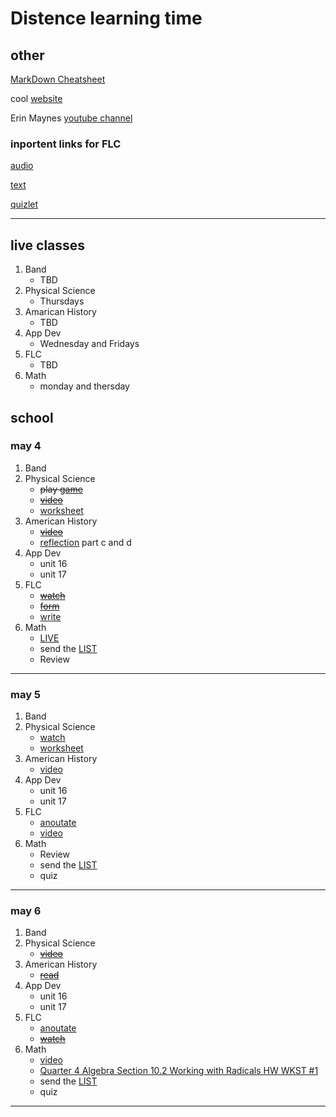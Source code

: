 <!--ha ha funny things
	There was a tragic event last night there was a kid named Jacob who spilled some mashed potatoes on his plate most people thought it was funny but the man who is making us write this did not find it funny, and this is that story. Before we start I would like to give a thesis about this topic. 
-->
# Distence learning time
## other
[MarkDown Cheatsheet](https://github.com/adam-p/markdown-here/wiki/Markdown-Cheatsheet "On Github")

cool [website](https://www.windows93.net "windows93")

Erin Maynes [youtube channel](https://www.youtube.com/channel/UCkH9EgsUJJhHA4SB_eg1g4g "youtube channel")

### inportent links for FLC
[audio](https://shakespeare.folger.edu/listen/romeo-and-juliet/ "audio")

[text](https://www.folgerdigitaltexts.org/html/Rom.html#line-1.1.0 "book")

[quizlet](https://quizlet.com/_6emoag?x=1jqt&i=13lg3c "quizlet")

***

## live classes
1. Band
	* TBD
2. Physical Science
	* Thursdays
3. Amarican History
	* TBD
4. App Dev
	* Wednesday and Fridays
5. FLC
	* TBD
6. Math
	* monday and thersday

## school

### may 4
1. Band
2. Physical Science
	* ~~play [game](https://phet.colorado.edu/en/simulation/build-an-atom)~~
	* ~~[video](https://edpuzzle.com/assignments/5eab1d7df9184c3ef5d34d52/watch "video")~~
	* [worksheet](https://drive.google.com/file/d/0B7GiQq4i5D4oT19vcVJmczFtQmtEMlNheXp3d05hUGg1a3Ew/view?usp=sharing)
3. American History
	* ~~[video](https://uaschools.instructure.com/courses/4142/files/621846/download?wrap=1 "video")~~
	* [reflection](https://docs.google.com/document/d/1whXrG3LFiHXkp6GgTaJcUUtkrgMSRmN_afE3p9-q990/edit?usp=sharing) part c and d
4. App Dev
	* unit 16
	* unit 17
5. FLC
	* ~~[watch](https://uaschools.schoology.com/system/files/attachments/files/m/202005/course/2150433587/RJ_Recap-_May_4th_5eaf0ff148fb7.mp4 "video")~~
	* ~~[form](https://forms.gle/EJYWBsepDcmFugzp9)~~
	* [write](https://docs.google.com/document/d/1w7yI7555T6YL9ts-08wQdTiFG1eAyYXsvXEWhd6QSoU/edit?usp=sharing)
6. Math
	* [LIVE]()
	* send the [LIST](The_List.md)
	* Review
---

### may 5
1. Band
2. Physical Science
	* [watch](https://drive.google.com/file/d/12nlatMy9_xwZdG42XHIOvjk5vnfrH2JT/view?usp=sharing "video")
	* [worksheet](https://drive.google.com/file/d/0B7GiQq4i5D4oTDRfVzRTM1RpYnZxZVhuVkFIR0RRYnlnMERz/view?usp=sharing "worksheet")
3. American History
	* [video](https://uaschools.instructure.com/courses/4142/files/622023/download?wrap=1 "video")
4. App Dev
	* unit 16
	* unit 17	
5. FLC
	* [anoutate](https://docs.google.com/document/d/1QAh0BjaiTWWfZLkixI2twWsRtB8S7yuZSIIy1CTLeRU/edit?usp=sharing "worksheet")
	* [video](https://edpuzzle.com/assignments/5eaefc67b5d2403f26ef9eed/watch "video")
6. Math
	* Review
	* send the [LIST](The_List.md)
	* quiz
---

### may 6
1. Band
2. Physical Science
	* ~~[video](https://drive.google.com/file/d/1SKJQ1ZQ2lKp2IC0NQHvA2Q76qVE3Reks/view?usp=sharing "video")~~
3. American History
	* ~~[read](https://drive.google.com/file/d/1kdURxlh6iYv7b-BcR44HSOvAj0BU_2c9/view?usp=sharing "artical")~~
4. App Dev
	* unit 16
	* unit 17
5. FLC
	* [anoutate](https://docs.google.com/document/d/1QAh0BjaiTWWfZLkixI2twWsRtB8S7yuZSIIy1CTLeRU/edit?usp=sharing "worksheet")
	* ~~[watch](https://edpuzzle.com/assignments/5eaf006f939e0b3ee793cd9e/watch)~~
6. Math
	* [video](https://uaschools.schoology.com/system/files/attachments/files/m/202005/course/2153651014/IMG_0068_5eb079894e48d.MP4)
	* [Quarter 4 Algebra Section 10.2 Working with Radicals HW WKST #1](https://uaschools.schoology.com/system/files/attachments/files/m/202005/course/2153651014/Quarter_4_Algebra_Section_10.2_Working_with_Radicals_HW_WKST_1_5eb06e9dbe19e.pdf "worksheet")
	* send the [LIST](The_List.md)
	* quiz
---

<!--

### copy
1. Band
2. Physical Science
3. American History
4. App Dev
5. FLC
6. Math
---

-->
